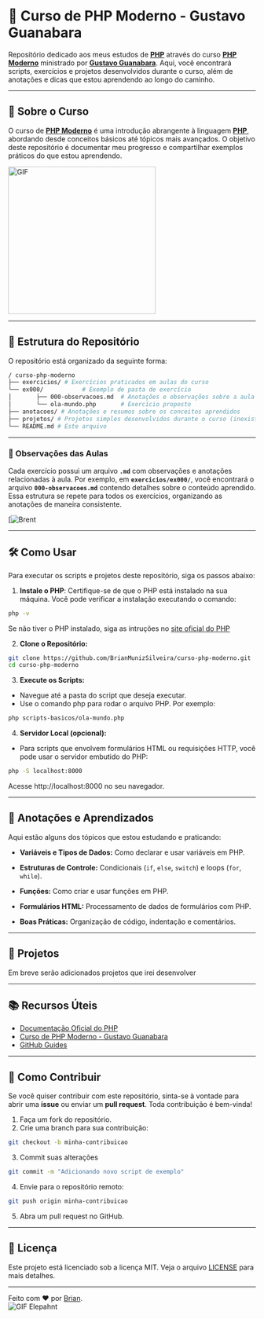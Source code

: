 # 🐘 Curso de PHP Moderno - Gustavo Guanabara

Repositório dedicado aos meus estudos de **[PHP](https://pt.wikipedia.org/wiki/PHP)** através do curso **[PHP Moderno](https://www.cursoemvideo.com/curso/curso-de-php-moderno-modulo-01/)** ministrado por **[Gustavo Guanabara](https://github.com/gustavoguanabara)**. Aqui, você encontrará scripts, exercícios e projetos desenvolvidos durante o curso, além de anotações e dicas que estou aprendendo ao longo do caminho.

---

## 🚀 Sobre o Curso

O curso de **[PHP Moderno](https://www.cursoemvideo.com/curso/curso-de-php-moderno-modulo-01/)** é uma introdução abrangente à linguagem **[PHP](https://pt.wikipedia.org/wiki/PHP)**, abordando desde conceitos básicos até tópicos mais avançados. O objetivo deste repositório é documentar meu progresso e compartilhar exemplos práticos do que estou aprendendo.

<img src="https://user-images.githubusercontent.com/100821/52362090-1a5bad00-2a40-11e9-9344-e71e6637c78c.gif" width="300" alt="GIF">

---

## 📂 Estrutura do Repositório

O repositório está organizado da seguinte forma:

```bash
/ curso-php-moderno
├── exercicios/ # Exercícios praticados em aulas do curso
└── ex000/           # Exemplo de pasta de exercício
│       ├── 000-observacoes.md  # Anotações e observações sobre a aula relacionada ao exercício
│       └── ola-mundo.php       # Exercício proposto
├── anotacoes/ # Anotações e resumos sobre os conceitos aprendidos
├── projetos/ # Projetos simples desenvolvidos durante o curso (inexistente por enquanto)
└── README.md # Este arquivo
```

---

### 📝 Observações das Aulas

Cada exercício possui um arquivo **`.md`** com observações e anotações relacionadas à aula. Por exemplo, em **`exercicios/ex000/`**, você encontrará o arquivo **`000-observacoes.md`** contendo detalhes sobre o conteúdo aprendido. Essa estrutura se repete para todos os exercícios, organizando as anotações de maneira consistente.

[![Brent](https://media.tenor.com/myWhE0y5rTsAAAAM/brent-rambo-thumbs-up.gif)

---

## 🛠️ Como Usar

Para executar os scripts e projetos deste repositório, siga os passos abaixo:

1. **Instale o PHP**: Certifique-se de que o PHP está instalado na sua máquina. Você pode verificar a instalação executando o comando:
```bash
php -v
```

Se não tiver o PHP instalado, siga as intruções no [site oficial do PHP](https://www.php.net/manual/pt_BR/)

2. **Clone o Repositório:**
```bash
git clone https://github.com/BrianMunizSilveira/curso-php-moderno.git
cd curso-php-moderno 
```

3. **Execute os Scripts:**
 - Navegue até a pasta do script que deseja executar.
 - Use o comando php para rodar o arquivo PHP. Por exemplo:
```bash
php scripts-basicos/ola-mundo.php
```

4. **Servidor Local (opcional):**

- Para scripts que envolvem formulários HTML ou requisições HTTP, você pode usar o servidor embutido do PHP:

```bash
php -S localhost:8000
```

Acesse http://localhost:8000 no seu navegador.

---

## 📝 Anotações e Aprendizados

Aqui estão alguns dos tópicos que estou estudando e praticando:

- **Variáveis e Tipos de Dados:** Como declarar e usar variáveis em PHP.

- **Estruturas de Controle:** Condicionais (``if``, ``else``, ``switch``) e loops (``for``, ``while``).

- **Funções:** Como criar e usar funções em PHP.

- **Formulários HTML:** Processamento de dados de formulários com PHP.

- **Boas Práticas:** Organização de código, indentação e comentários.

---

## **🚧 Projetos**

Em breve serão adicionados projetos que irei desenvolver

--- 

## **📚 Recursos Úteis**

- [Documentação Oficial do PHP](https://www.php.net/manual/pt_BR/)
- [Curso de PHP Moderno - Gustavo Guanabara](https://www.cursoemvideo.com/curso/curso-de-php-moderno-modulo-01/)
- [GitHub Guides](https://docs.github.com/pt)
 
---

## **🤝 Como Contribuir**

Se você quiser contribuir com este repositório, sinta-se à vontade para abrir uma **issue** ou enviar um **pull request**. Toda contribuição é bem-vinda!

1. Faça um fork do repositório. 
2. Crie uma branch para sua contribuição:
```bash
git checkout -b minha-contribuicao
```
3. Commit suas alterações
```bash
git commit -m "Adicionando novo script de exemplo"
```
4. Envie para o repositório remoto:
```bash
git push origin minha-contribuicao
```
5. Abra um pull request no GitHub.

---

## **📄 Licença**

Este projeto está licenciado sob a licença MIT. Veja o arquivo [LICENSE](./LICENSE) para mais detalhes.

---

Feito com ❤️ por [Brian](https://github.com/BrianMunizSilveira).
<br />
<img src="https://mirror.math.princeton.edu/pub/php/images/ele-running.gif" alt="GIF Elepahnt">